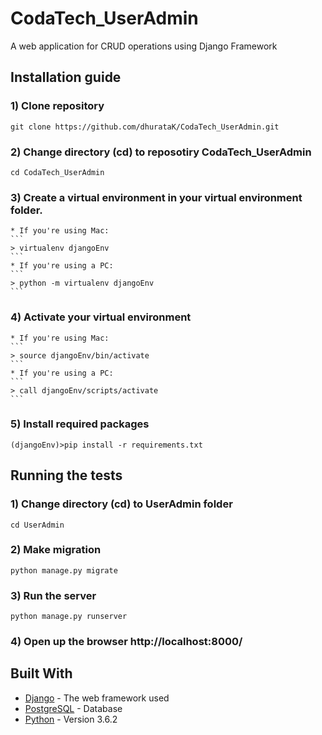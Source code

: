 # CodaTech_UserAdmin
A web application for CRUD operations using Django Framework

## Installation guide
### 1) Clone repository
```
git clone https://github.com/dhurataK/CodaTech_UserAdmin.git
```

### 2) Change directory (cd) to reposotiry CodaTech_UserAdmin
```
cd CodaTech_UserAdmin
```
### 3) Create a virtual environment in your virtual environment folder.
    * If you're using Mac:
    ```
    > virtualenv djangoEnv
    ```
    * If you're using a PC:
    ```
    > python -m virtualenv djangoEnv
    ```
### 4) Activate your virtual environment
    * If you're using Mac:
    ```
    > source djangoEnv/bin/activate
    ```
    * If you're using a PC:
    ```
    > call djangoEnv/scripts/activate
    ```
### 5) Install required packages  
```
(djangoEnv)>pip install -r requirements.txt
```
## Running the tests

### 1) Change directory (cd) to UserAdmin folder
```
cd UserAdmin
```

### 2) Make migration
```
python manage.py migrate
```

### 3) Run the server
```
python manage.py runserver  
```
### 4) Open up the browser http://localhost:8000/

## Built With
* [Django](https://www.djangoproject.com/) - The web framework used
* [PostgreSQL](https://www.postgresql.org/) - Database
* [Python](https://www.python.org/) - Version 3.6.2
